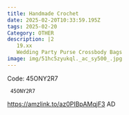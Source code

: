 ```yaml
---
title: Handmade Crochet
date: 2025-02-20T10:33:59.195Z
tags: 2025-02-20
Category: OTHER
description: |2
   19.xx
   Wedding Party Purse Crossbody Bags
image: img/51hc5zyukql._ac_sy500_.jpg
---
```

 Code: 45ONY2R7

<pre class="language-javascript"><code

class="language-javascript"> 45ONY2R7</code></pre>

https://amzlink.to/az0PIBpAMqjF3
AD